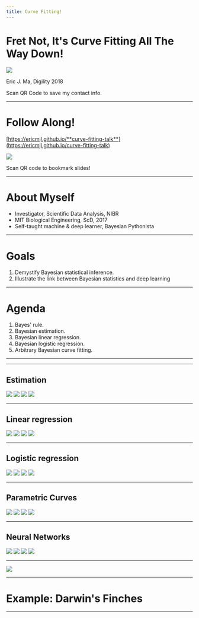 ```yaml
---
title: Curve Fitting!
---
```


# Fret Not, It's Curve Fitting All The Way Down!

![](./images/ericmjl.png) <!-- .element width="250px" align="left" -->

Eric J. Ma, Digility 2018 <!-- .element align="right" -->

Scan QR Code to save my contact info. <!-- .element align="right" -->

---

# Follow Along!

[https://ericmjl.github.io/**curve-fitting-talk**](https://ericmjl.github.io/curve-fitting-talk)

![](./images/talk.png) <!-- .element width="250px" -->

Scan QR code to bookmark slides!

---

# About Myself

- Investigator, Scientific Data Analysis, NIBR <!-- .element: class="fragment" -->
- MIT Biological Engineering, ScD, 2017 <!-- .element: class="fragment" -->
- Self-taught machine & deep learner, Bayesian Pythonista <!-- .element: class="fragment" -->

---

# Goals

1. Demystify Bayesian statistical inference. <!-- .element: class="fragment" -->
1. Illustrate the link between Bayesian statistics and deep learning<!-- .element: class="fragment" -->

----

# Agenda

1. Bayes' rule. <!-- .element: class="fragment" -->
1. Bayesian estimation. <!-- .element: class="fragment" -->
1. Bayesian linear regression. <!-- .element: class="fragment" -->
1. Bayesian logistic regression. <!-- .element: class="fragment" -->
1. Arbitrary Bayesian curve fitting. <!-- .element: class="fragment" -->

---

<!-- .slide: data-background="images/bayes-rule-neon-sign.jpg" -->

---

## Estimation

![](./images/framework/estimation/data.png) <!-- .element width="20%" class="fragment"-->
![](./images/framework/estimation/point.png) <!-- .element width="20%"  class="fragment"-->
![](./images/framework/estimation/distribution.png) <!-- .element width="20%"  class="fragment"-->
![](./images/framework/estimation/hierarchical.png) <!-- .element width="20%"  class="fragment"-->

----

## Linear regression

![](./images/framework/linreg/data.png) <!-- .element width="20%" class="fragment"-->
![](./images/framework/linreg/point.png) <!-- .element width="20%"  class="fragment"-->
![](./images/framework/linreg/distribution.png) <!-- .element width="20%"  class="fragment"-->
![](./images/framework/linreg/hierarchical.png) <!-- .element width="20%"  class="fragment"-->

----

## Logistic regression

![](./images/framework/logreg/data.png) <!-- .element width="20%" class="fragment"-->
![](./images/framework/logreg/point.png) <!-- .element width="20%"  class="fragment"-->
![](./images/framework/logreg/distribution.png) <!-- .element width="20%"  class="fragment"-->
![](./images/framework/logreg/hierarchical.png) <!-- .element width="20%"  class="fragment"-->

----

## Parametric Curves

![](./images/framework/curves/data.png) <!-- .element width="20%" class="fragment"-->
![](./images/framework/curves/point.png) <!-- .element width="20%"  class="fragment"-->
![](./images/framework/curves/distribution.png) <!-- .element width="20%"  class="fragment"-->
![](./images/framework/curves/hierarchical.png) <!-- .element width="20%"  class="fragment"-->

----

## Neural Networks

![](./images/framework/nn/data.png) <!-- .element width="20%" class="fragment"-->
![](./images/framework/nn/point.png) <!-- .element width="20%"  class="fragment"-->
![](./images/framework/nn/distribution.png) <!-- .element width="20%"  class="fragment"-->
![](./images/framework/nn/hierarchical.png) <!-- .element width="20%"  class="fragment"-->

----

![](./images/bayesian-framework.png) <!-- .element width="63%"-->

---

# Example: Darwin's Finches

<!-- Core idea: we have darwin's finches, use Bayesian hierarchical modelling to write a model that estimates Finch beak dimensions (both wing and beak), and then use QR codes to display this information. -->

---

